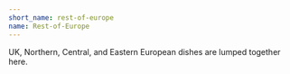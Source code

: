 ```yaml
---
short_name: rest-of-europe
name: Rest-of-Europe
---
```

UK, Northern, Central, and Eastern European dishes are lumped together here.
